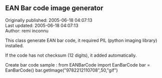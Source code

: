 ## EAN Bar code image generator  
Originally published: 2005-06-18 04:07:13  
Last updated: 2005-06-18 04:07:13  
Author: remi inconnu  
  
This class generate EAN bar code, it required PIL (python imaging library)
installed.

If the code has not checksum (12 digits), it added automatically.

Create bar code sample :
   from EANBarCode import EanBarCode
   bar = EanBarCode()
   bar.getImage("9782212110708",50,"gif")